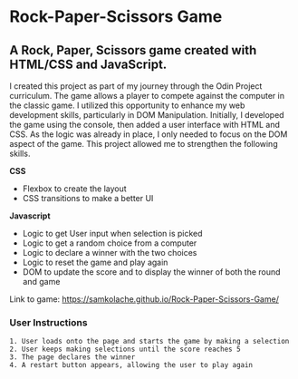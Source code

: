 
# Rock-Paper-Scissors Game

## A Rock, Paper, Scissors game created with HTML/CSS and JavaScript.

I created this project as part of my journey through the Odin Project curriculum. The game allows a player to compete against the computer in the classic game. I utilized this opportunity to enhance my web development skills, particularly in DOM Manipulation. Initially, I developed the game using the console, then added a user interface with HTML and CSS. As the logic was already in place, I only needed to focus on the DOM aspect of the game. This project allowed me to strengthen the following skills.

**CSS**
* Flexbox to create the layout
* CSS transitions to make a better UI

**Javascript**
* Logic to get User input when selection is picked
* Logic to get a random choice from a computer
* Logic to declare a winner with the two choices
* Logic to reset the game and play again
* DOM to update the score and to display the winner of both the round and game

Link to game: https://samkolache.github.io/Rock-Paper-Scissors-Game/

### User Instructions
    1. User loads onto the page and starts the game by making a selection
    2. User keeps making selections until the score reaches 5
    3. The page declares the winner
    4. A restart button appears, allowing the user to play again